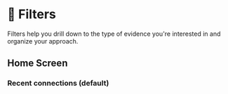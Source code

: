 # 🔽 Filters

Filters help you drill down to the type of evidence you're interested in and organize your approach.

## Home Screen

### Recent connections (default)
